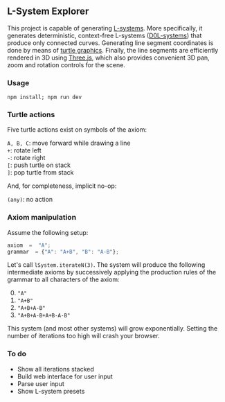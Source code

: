 ## L-System Explorer

This project is capable of generating [L-systems](https://en.wikipedia.org/wiki/L-system). More specifically, it generates deterministic, context-free L-systems ([D0L-systems](https://en.wikipedia.org/wiki/Morphic_word#D0L_system)) that produce only connected curves. Generating line segment coordinates is done by means of [turtle graphics](https://en.wikipedia.org/wiki/Turtle_graphics). Finally, the line segments are efficiently rendered in 3D using [Three.js](https://threejs.org/), which also provides convenient 3D pan, zoom and rotation controls for the scene.

### Usage
`npm install; npm run dev`

### Turtle actions
Five turtle actions exist on symbols of the axiom:

`A, B, C`: move forward while drawing a line  
`+`: rotate left  
`-`: rotate right  
`[`: push turtle on stack  
`]`: pop turtle from stack

And, for completeness, implicit no-op:

`(any)`: no action

### Axiom manipulation
Assume the following setup:
```js
axiom  =  "A";
grammar  = {"A": "A+B", "B": "A-B"};
```
Let's call `lSystem.iterateN(3)`. The system will produce the following intermediate axioms by successively applying the production rules of the grammar to all characters of the axiom:

0) `"A"`
1) `"A+B"`
2) `"A+B+A-B"`
3) `"A+B+A-B+A+B-A-B"`

This system (and most other systems) will grow exponentially. Setting the number of iterations too high will crash your browser.

### To do
- Show all iterations stacked
- Build web interface for user input
- Parse user input
- Show L-system presets
